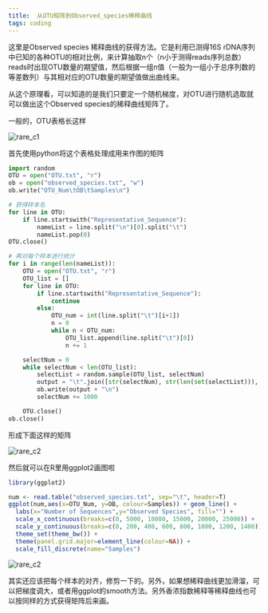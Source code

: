 ```yaml
---
title:  从OTU矩阵到Observed_species稀释曲线
tags: coding
---
```


这里是Observed species 稀释曲线的获得方法。它是利用已测得16S rDNA序列中已知的各种OTU的相对比例，来计算抽取n个（n小于测得reads序列总数）reads时出现OTU数量的期望值，然后根据一组n值（一般为一组小于总序列数的等差数列）与其相对应的OTU数量的期望值做出曲线来。

从这个原理看，可以知道的是我们只要定一个随机梯度，对OTU进行随机选取就可以做出这个Observed species的稀释曲线矩阵了。

一般的，OTU表格长这样



![rare_c1](https://raw.githubusercontent.com/pzweuj/pzweuj.github.io/refs/heads/master/downloads/images/rare_c1.jpg)

首先使用python将这个表格处理成用来作图的矩阵
```python
import random
OTU = open("OTU.txt", "r")
ob = open("observed_species.txt", "w")
ob.write("OTU_Num\tOB\tSamples\n")

# 获得样本名
for line in OTU:
	if line.startswith("Representative_Sequence"):
		nameList = line.split("\n")[0].split("\t")
		nameList.pop(0)
OTU.close()

# 再对每个样本进行统计
for i in range(len(nameList)):
	OTU = open("OTU.txt", "r")
	OTU_list = []
	for line in OTU:
		if line.startswith("Representative_Sequence"):
			continue
		else:
			OTU_num = int(line.split("\t")[i+1])
			n = 0
			while n < OTU_num:
				OTU_list.append(line.split("\t")[0])
				n += 1

	selectNum = 0
	while selectNum < len(OTU_list):
		selectList = random.sample(OTU_list, selectNum)
		output = "\t".join([str(selectNum), str(len(set(selectList))), nameList[i]])
		ob.write(output + "\n")
		selectNum += 1000

	OTU.close()
ob.close()
```

形成下面这样的矩阵



![rare_c2](https://raw.githubusercontent.com/pzweuj/pzweuj.github.io/refs/heads/master/downloads/images/rare_c2.jpg)



然后就可以在R里用ggplot2画图啦

```R
library(ggplot2)

num <- read.table("observed_species.txt", sep="\t", header=T)
ggplot(num,aes(x=OTU_Num, y=OB, colour=Samples)) + geom_line() +
  labs(x="Number of Sequences",y="Observed Species", fill="") +
  scale_x_continuous(breaks=c(0, 5000, 10000, 15000, 20000, 25000)) +
  scale_y_continuous(breaks=c(0, 200, 400, 600, 800, 1000, 1200, 1400)) +
  theme_set(theme_bw()) +
  theme(panel.grid.major=element_line(colour=NA)) +
  scale_fill_discrete(name="Samples")
```





![rare_c2](https://raw.githubusercontent.com/pzweuj/pzweuj.github.io/refs/heads/master/downloads/images/rare_c3.jpeg)



其实还应该把每个样本的对齐，修剪一下的。另外，如果想稀释曲线更加滑溜，可以把梯度调大，或者用ggplot的smooth方法。另外香浓指数稀释等稀释曲线也可以按同样的方式获得矩阵后来画。

[^_^]: 杨超越天下第一。